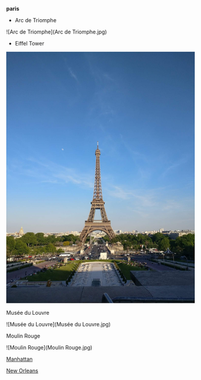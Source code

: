 **paris**

- Arc de Triomphe

![Arc de Triomphe](Arc de Triomphe.jpg)

- Eiffel Tower

![Eiffel Tower](received_1594987520635197.jpeg)

Musée du Louvre

![Musée du Louvre](Musée du Louvre.jpg)

Moulin Rouge

![Moulin Rouge](Moulin Rouge.jpg)

[Manhattan](index.html)

[New Orleans](newOrleans.html)
